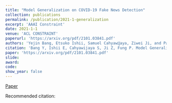 ```yaml
---
title: "Model Generalization on COVID-19 Fake News Detection"
collection: publications
permalink: /publication/2021-1-generalization
excerpt: 'AAAI Constraint'
date: 2021-1-1
venue: 'ACL CONSTRAINT'
paperurl: 'https://arxiv.org/pdf/2101.03841.pdf'
authors: 'Yejin Bang, Etsuko Ishii, Samuel Cahyawĳaya, Ziwei Ji, and Pascale Fung'
citation: 'Bang Y, Ishii E, Cahyawijaya S, Ji Z, Fung P. Model Generalization on COVID-19 Fake News Detection. arXiv preprint arXiv:2101.03841. 2021 Jan.'
paper: 'https://arxiv.org/pdf/2101.03841.pdf'
slide:
award:
code: 
show_year: false
---
```

[Paper](https://arxiv.org/pdf/2101.03841.pdf)

Recommended citation: 
